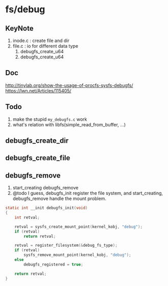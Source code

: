 # fs/debug

## KeyNote
1. inode.c : create file and dir
2. file.c : io for different data type
    1. debugfs_create_u64
    2. debugfs_create_u64

## Doc
http://tinylab.org/show-the-usage-of-procfs-sysfs-debugfs/
https://lwn.net/Articles/115405/


## Todo
1. make the stupid `my_debugfs.c` work
2. what's relation with libfs(simple_read_from_buffer, ...)

## debugfs_create_dir

## debugfs_create_file



##  debugfs_remove
1. start_creating debugfs_remove
2. @todo I guess, debugfs_init register the file system, and start_creating, debugfs_remove handle the mount problem.

```c
static int __init debugfs_init(void)
{
	int retval;

	retval = sysfs_create_mount_point(kernel_kobj, "debug");
	if (retval)
		return retval;

	retval = register_filesystem(&debug_fs_type);
	if (retval)
		sysfs_remove_mount_point(kernel_kobj, "debug");
	else
		debugfs_registered = true;

	return retval;
}
```

